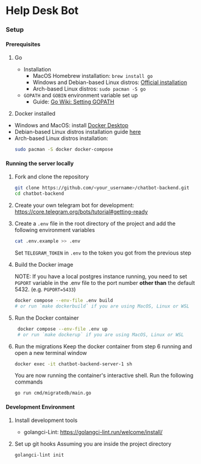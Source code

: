 # Help Desk Bot

### Setup

#### Prerequisites

1.  Go

    - Installation
      - MacOS Homebrew installation: `brew install go`
      - Windows and Debian-based Linux distros: [Official installation](https://go.dev/doc/install)
      - Arch-based Linux distros: `sudo pacman -S go`
    - `GOPATH` and `GOBIN` environment variable set up
      - Guide: [Go Wiki: Setting GOPATH](https://go.dev/wiki/SettingGOPATH)

2.  Docker installed

- Windows and MacOS: install [Docker Desktop](https://docs.docker.com/desktop/)
- Debian-based Linux distros installation guide [here](https://docs.docker.com/engine/install/debian/)
- Arch-based Linux distros installation:
  ```bash
  sudo pacman -S docker docker-compose
  ```

#### Running the server locally

1. Fork and clone the repository

   ```bash
   git clone https://github.com/<your_username>/chatbot-backend.git
   cd chatbot-backend
   ```

2. Create your own telegram bot for development: https://core.telegram.org/bots/tutorial#getting-ready

3. Create a `.env` file in the root directory of the project and add the following environment variables

   ```bash
   cat .env.example >> .env
   ```

   Set `TELEGRAM_TOKEN` in `.env` to the token you got from the previous step

4. Build the Docker image

   NOTE: If you have a local postgres instance running, you need to set `PGPORT` variable in the .env file to the port number **other than** the default 5432. (e.g. `PGPORT=5433`)

   ```bash
   docker compose --env-file .env build
   # or run `make dockerbuild` if you are using MacOS, Linux or WSL
   ```

5. Run the Docker container

   ```bash
    docker compose --env-file .env up
    # or run `make dockerup` if you are using MacOS, Linux or WSL
   ```

6. Run the migrations
   Keep the docker container from step 6 running and open a new terminal window

   ```bash
   docker exec -it chatbot-backend-server-1 sh
   ```

   You are now running the container's interactive shell. Run the following commands

   ```bash
   go run cmd/migratedb/main.go
   ```

#### Development Environment

1. Install development tools

   - golangci-Lint: https://golangci-lint.run/welcome/install/

2. Set up git hooks
   Assuming you are inside the project directory

   ```bash
   golangci-lint init
   ```
